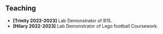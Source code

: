## Teaching
- **[Trinity 2022-2023]** Lab Demonstrator of B15.
- **[Hilary 2022-2023]** Lab Demonstrator of Lego football Coursework.
